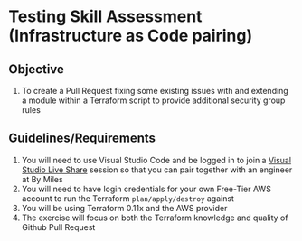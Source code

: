 # Testing Skill Assessment (Infrastructure as Code pairing)
## Objective
1. To create a Pull Request fixing some existing issues with and extending a module within a Terraform script to provide additional security group rules

## Guidelines/Requirements
1. You will need to use Visual Studio Code and be logged in to join a [Visual Studio Live Share](https://visualstudio.microsoft.com/services/live-share/) session so that you can pair together with an engineer at By Miles 
1. You will need to have login credentials for your own Free-Tier AWS account to run the Terraform `plan/apply/destroy` against
1. You will be using Terraform 0.11x and the AWS provider
1. The exercise will focus on both the Terraform knowledge and quality of Github Pull Request
